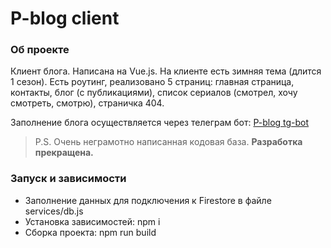 # P-blog client

### Об проекте
Клиент блога. Написана на Vue.js. На клиенте есть зимняя тема (длится 1 сезон). Есть роутинг, реализовано 5 страниц: главная страница, контакты, блог (с публикациями), список сериалов (смотрел, хочу смотреть, смотрю), страничка 404.

Заполнение блога осуществляется через телеграм бот: [P-blog tg-bot](https://github.com/rakhmight/pblog-tg-bot)

> P.S. Очень неграмотно написанная кодовая база. <strong>Разработка прекращена.</strong>

### Запуск и зависимости
- Заполнение данных для подключения к Firestore в файле services/db.js
- Установка зависимостей: npm i
- Сборка проекта: npm run build